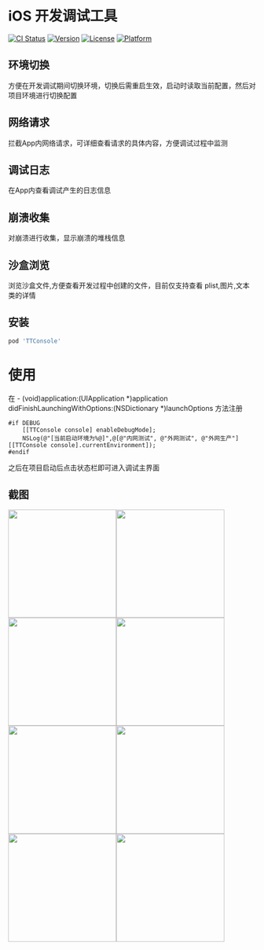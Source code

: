# iOS 开发调试工具

[![CI Status](https://img.shields.io/travis/icofans/TTConsole.svg?style=flat)](https://travis-ci.org/icofans/TTConsole)
[![Version](https://img.shields.io/cocoapods/v/TTConsole.svg?style=flat)](https://cocoapods.org/pods/TTConsole)
[![License](https://img.shields.io/cocoapods/l/TTConsole.svg?style=flat)](https://cocoapods.org/pods/TTConsole)
[![Platform](https://img.shields.io/cocoapods/p/TTConsole.svg?style=flat)](https://cocoapods.org/pods/TTConsole)

## 环境切换

方便在开发调试期间切换环境，切换后需重启生效，启动时读取当前配置，然后对项目环境进行切换配置

## 网络请求

拦截App内网络请求，可详细查看请求的具体内容，方便调试过程中监测

## 调试日志

在App内查看调试产生的日志信息

## 崩溃收集

对崩溃进行收集，显示崩溃的堆栈信息

## 沙盒浏览

浏览沙盒文件,方便查看开发过程中创建的文件，目前仅支持查看 plist,图片,文本类的详情

## 安装

```ruby
pod 'TTConsole'
```
# 使用

在  - (void)application:(UIApplication *)application didFinishLaunchingWithOptions:(NSDictionary *)launchOptions 方法注册

```objc
#if DEBUG
    [[TTConsole console] enableDebugMode];
    NSLog(@"[当前启动环境为%@]",@[@"内网测试", @"外网测试", @"外网生产"][[TTConsole console].currentEnvironment]);
#endif
```
之后在项目启动后点击状态栏即可进入调试主界面

## 截图

<img src="https://github.com/icofans/TTConsole/blob/master/ScreenShot/%E4%B8%BB%E7%95%8C%E9%9D%A2-001.png" width="220"><img src="https://github.com/icofans/TTConsole/blob/master/ScreenShot/%E7%8E%AF%E5%A2%83%E5%88%87%E6%8D%A2-002.png" width="220"><img src="https://github.com/icofans/TTConsole/blob/master/ScreenShot/%E7%BD%91%E7%BB%9C%E8%AF%B7%E6%B1%82-003.png" width="220"><img src="https://github.com/icofans/TTConsole/blob/master/ScreenShot/%E7%BD%91%E7%BB%9C%E8%AF%B7%E6%B1%82-003.png" width="220"><img src="https://github.com/icofans/TTConsole/blob/master/ScreenShot/%E8%B0%83%E8%AF%95%E6%97%A5%E5%BF%97-005.png" width="220"><img src="https://github.com/icofans/TTConsole/blob/master/ScreenShot/%E5%B4%A9%E6%BA%83%E5%88%97%E8%A1%A8-006.png" width="220"><img src="https://github.com/icofans/TTConsole/blob/master/ScreenShot/%E5%B4%A9%E6%BA%83%E8%AF%A6%E6%83%85-007.png" width="220"><img src="https://github.com/icofans/TTConsole/blob/master/ScreenShot/%E6%B2%99%E7%9B%92%E6%B5%8F%E8%A7%88-009.png" width="220">
